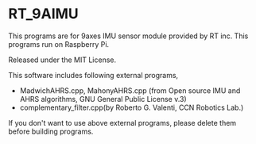 # RT_9AIMU
This programs are for 9axes IMU sensor module provided by RT inc. This programs run on Raspberry Pi.

Released under the MIT License.

This software includes following external programs,
- MadwichAHRS.cpp, MahonyAHRS.cpp (from Open source IMU and AHRS algorithms, GNU General Public License v.3)
- complementary_filter.cpp(by Roberto G. Valenti, CCN Robotics Lab.)

If you don't want to use above external programs, please delete them before building programs.
